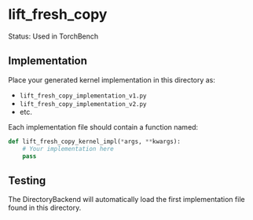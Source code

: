 # lift_fresh_copy

Status: Used in TorchBench

## Implementation

Place your generated kernel implementation in this directory as:
- `lift_fresh_copy_implementation_v1.py`
- `lift_fresh_copy_implementation_v2.py`
- etc.

Each implementation file should contain a function named:
```python
def lift_fresh_copy_kernel_impl(*args, **kwargs):
    # Your implementation here
    pass
```

## Testing

The DirectoryBackend will automatically load the first implementation file found in this directory.
